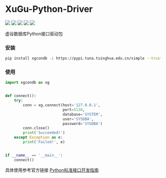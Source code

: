 # XuGu-Python-Driver

<a href="#"><img src="https://flat.badgen.net/badge/os/windows-x86_64/cyan?icon=windows" /></a>
<a href="#"><img src="https://img.shields.io/badge/os-linux_x86_64-white?style=flat-square&logo=linux&logoColor=white&color=rgb(35%2C189%2C204)" /></a>
<a href="#"><img src="https://flat.badgen.net/badge/python/3.8|3.9/blue" /></a>
<a href="#"><img src="https://flat.badgen.net/badge/pypi/v0.0.1/blue" /></a>
<a href="https://pepy.tech/project/xgcondb" ><img src="https://static.pepy.tech/badge/xgcondb" /></a>

虚谷数据库Python接口驱动包

### 安装

```bash
pip install xgcondb -i https://pypi.tuna.tsinghua.edu.cn/simple --trusted-host=pypi.tuna.tsinghua.edu.cn
```

### 使用
```python
import xgcondb as xg


def connect():
    try:
        conn = xg.connect(host='127.0.0.1',
                          port=5138,
                          database='SYSTEM',
                          user='SYSDBA',
                          password='SYSDBA')
        conn.close()
        print('Succeeded!')
    except Exception as e:
        print('Failed!', e)


if __name__ == '__main__':
    connect()
```

具体使用参考官方链接 [Python标准接口开发指南](https://help.xugudb.com/documents/python-development-guide/program-guide-01)
